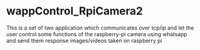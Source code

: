 # wappControl_RpiCamera2
This is a set of two application which communicates over tcp/ip and let the user control some functions of the raspberry-pi camera using whatsapp and send them response images/videos taken on raspberry pi
